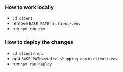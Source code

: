 ### How to work locally

- `cd client`
- remove `BASE_PATH` in `client/.env`
- run `npm run dev`

### How to deploy the changes

- `cd client/.env`
- add `BASE_PATH=svelte-shopping-app` in `client/.env`
- run `npm run deploy`
